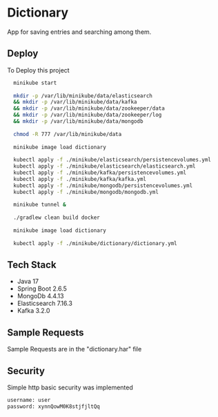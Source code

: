 
# Dictionary

App for saving entries and searching among them.




## Deploy

To Deploy this project

```bash
  minikube start
  
  mkdir -p /var/lib/minikube/data/elasticsearch 
  && mkdir -p /var/lib/minikube/data/kafka 
  && mkdir -p /var/lib/minikube/data/zookeeper/data 
  && mkdir -p /var/lib/minikube/data/zookeeper/log
  && mkdir -p /var/lib/minikube/data/mongodb
  
  chmod -R 777 /var/lib/minikube/data
  
  minikube image load dictionary
  
  kubectl apply -f ./minikube/elasticsearch/persistencevolumes.yml
  kubectl apply -f ./minikube/elasticsearch/elasticsearch.yml
  kubectl apply -f ./minikube/kafka/persistencevolumes.yml
  kubectl apply -f ./minikube/kafka/kafka.yml
  kubectl apply -f ./minikube/mongodb/persistencevolumes.yml
  kubectl apply -f ./minikube/mongodb/mongodb.yml
  
  minikube tunnel &
  
  ./gradlew clean build docker
  
  minikube image load dictionary
  
  kubectl apply -f ./minikube/dictionary/dictionary.yml
```

## Tech Stack

- Java 17
- Spring Boot 2.6.5
- MongoDb 4.4.13
- Elasticsearch 7.16.3
- Kafka 3.2.0

## Sample Requests

Sample Requests are in the "dictionary.har" file

## Security

Simple http basic security was implemented
```bash
username: user
password: xynnQowM0K8stjfjltQq
```

  